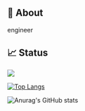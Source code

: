 ## :rabbit: About

engineer



## :chart_with_upwards_trend: Status

![](https://komarev.com/ghpvc/?username=chamo112&color=BC698F&style=for-the-badge)

[![Top Langs](https://github-readme-stats-sigma-five.vercel.app/api/top-langs/?username=chamo112&layout=compact&theme=omni)](https://github.com/chamo112/github-readme-stats)

![Anurag's GitHub stats](https://github-readme-stats-sigma-five.vercel.app/api/?username=chamo112&layout=compact&show_icons=true&theme=omni)
